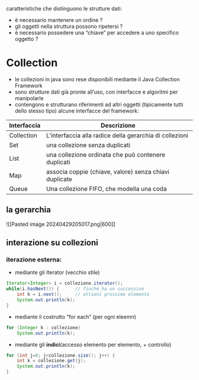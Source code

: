 caratteristiche che distinguono le strutture dati:
- è necessario mantenere un ordine ? 
- gli oggetti nella struttura possono ripetersi ?
- è necessario possedere una “chiave” per accedere a uno specifico oggetto ?
# Collection
- le collezioni in java sono rese disponibili mediante il Java Collection Framework
- sono strutture dati già pronte all’uso, con interfacce e algoritmi per manipolarle
- contengono e strutturano riferimenti ad altri oggetti (tipicamente tutti dello stesso tipo)
alcune interfacce del framework:

| Interfaccia | Descrizione                                             |
| ----------- | ------------------------------------------------------- |
| Collection  | L’interfaccia alla radice della gerarchia di collezioni |
| Set         | una collezione senza duplicati                          |
| List        | una collezione ordinata che può contenere duplicati     |
| Map         | associa coppie (chiave, valore) senza chiavi duplicate  |
| Queue       | Una collezione FIFO, che modella una coda               |
## la gerarchia
![[Pasted image 20240429205017.png|600]]
## interazione su collezioni
### iterazione esterna:
- mediante gli Iterator (vecchio stile)
```java
Iterator<Integer> i = collezione.iterator();
while(i.hasNext()) {      // finché ha un successivo
	int k = i.next();     // ottieni prossimo elemento
	System.out.println(k);
}
```
- mediante il costrutto “for each” (per ogni eleemn)
```java
for (Integer k : collezione)
	System.out.println(k);
```
- mediante gli **indici**(accesso elemento per elemento, + controllo)
```java
for (int j=0; j<collezione.size(); j++) {
	int k = collezione.get(j);
	System.out.println(k);
}
```